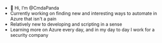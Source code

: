 - 👋 Hi, I’m @CmdaPanda
- Currently working on finding new and interesting ways to automate in Azure that isn't a pain
- Relatively new to developing and scripting in a sense
- Learning more on Azure every day, and in my day to day I work for a security company
